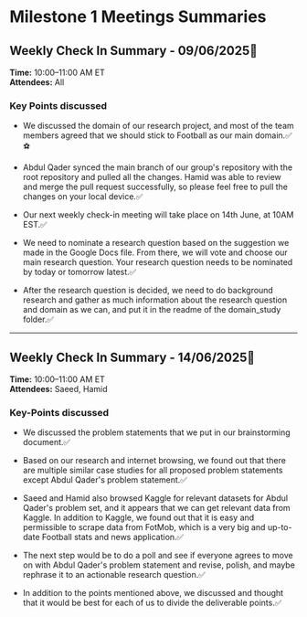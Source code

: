 # Milestone 1 Meetings Summaries

## Weekly Check In Summary - 09/06/2025📝

**Time:** 10:00–11:00 AM ET  
**Attendees:** All

### Key Points discussed

* We discussed the domain of our research project, and most of the team members
agreed that we should stick to Football as our main domain.✅⚽

* Abdul Qader synced the main branch of our group's repository with the root
repository and pulled all the changes. Hamid was able to review and merge the pull
request successfully, so please feel free to pull the changes on your local device.✅

* Our next weekly check-in meeting will take place on 14th June, at 10AM EST.✅

* We need to nominate a research question based on the suggestion we made in the
Google Docs file. From there, we will vote and choose our main research question.
Your research question needs to be nominated by today or tomorrow latest.✅

* After the research question is decided, we need to do background research and
gather as much information about the research question and domain as we can,
and put it in the readme of the domain_study folder.✅

----

## Weekly Check In Summary - 14/06/2025📝

**Time:** 10:00–11:00 AM ET  
**Attendees:** Saeed, Hamid

### Key-Points discussed

* We discussed the problem statements that we put in our brainstorming document.✅

* Based on our research and internet browsing, we found out that there are multiple
similar case studies for all proposed problem statements except Abdul Qader's
problem statement.✅

* Saeed and Hamid also browsed Kaggle for relevant datasets for Abdul Qader's problem
set, and it appears that we can get relevant data from Kaggle. In addition to
Kaggle, we found out that it is easy and permissible to scrape data from FotMob,
which is a very big and up-to-date Football stats and news application.✅

* The next step would be to do a poll and see if everyone agrees to move on with
Abdul Qader's problem statement and revise, polish, and maybe rephrase it to an
actionable research question.✅

* In addition to the points mentioned above, we discussed and thought that it
would be best for each of us to divide the deliverable points.✅
